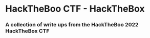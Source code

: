 # HackTheBoo CTF - HackTheBox

### A collection of write ups from the HackTheBoo 2022 HackTheBox CTF

